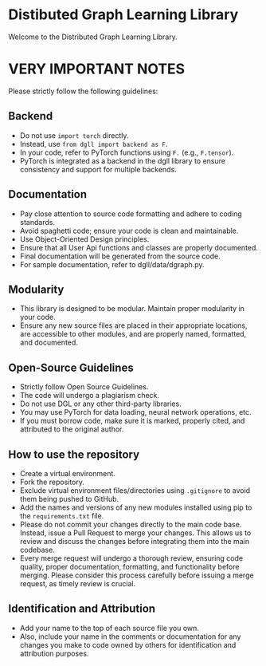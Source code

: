 # Distibuted Graph Learning Library
Welcome to the Distributed Graph Learning Library.


# VERY IMPORTANT NOTES
Please strictly follow the following guidelines:

## Backend
- Do not use `import torch` directly.
- Instead, use `from dgll import backend as F`.
- In your code, refer to PyTorch functions using `F.` (e.g., `F.tensor`).
- PyTorch is integrated as a backend in the dgll library to ensure consistency and support for multiple backends.

## Documentation
- Pay close attention to source code formatting and adhere to coding standards.
- Avoid spaghetti code; ensure your code is clean and maintainable.
- Use Object-Oriented Design principles.
- Ensure that all User Api functions and classes are properly documented.
- Final documentation will be generated from the source code.
- For sample documentation, refer to dgll/data/dgraph.py.

## Modularity
- This library is designed to be modular. Maintain proper modularity in your code.
- Ensure any new source files are placed in their appropriate locations, are accessible to other modules, and are properly named, formatted, and documented.

## Open-Source Guidelines
- Strictly follow Open Source Guidelines.
- The code will undergo a plagiarism check.
- Do not use DGL or any other third-party libraries.
- You may use PyTorch for data loading, neural network operations, etc.
- If you must borrow code, make sure it is marked, properly cited, and attributed to the original author.

## How to use the repository
- Create a virtual environment.
- Fork the repository.
- Exclude virtual environment files/directories using `.gitignore` to avoid them being pushed to GitHub.
- Add the names and versions of any new modules installed using pip to the `requirements.txt` file.
- Please do not commit your changes directly to the main code base. Instead, issue a Pull Request to merge your changes. This allows us to review and discuss the changes before integrating them into the main codebase.
- Every merge request will undergo a thorough review, ensuring code quality, proper documentation, formatting, and functionality before merging. Please consider this process carefully before issuing a merge request, as timely review is crucial.

## Identification and Attribution
- Add your name to the top of each source file you own.
- Also, include your name in the comments or documentation for any changes you make to code owned by others for identification and attribution purposes.